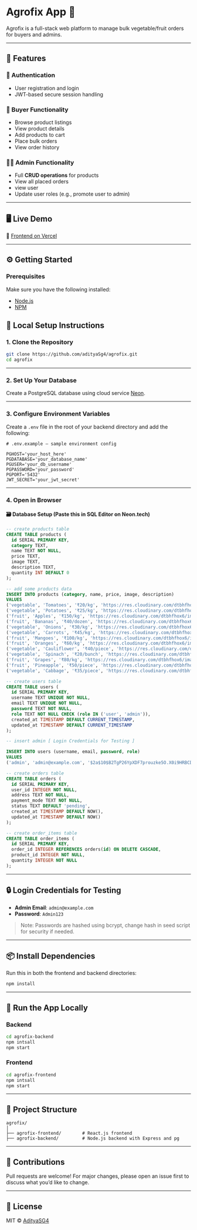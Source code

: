 

# Agrofix App 🌱

Agrofix is a full-stack web platform to manage bulk vegetable/fruit orders for buyers and admins.

---

## 🔧 Features

### 👥 Authentication
- User registration and login
- JWT-based secure session handling

### 🛒 Buyer Functionality
- Browse product listings
- View product details
- Add products to cart
- Place bulk orders
- View order history

### 🧑‍💼 Admin Functionality
- Full **CRUD operations** for products
- View all placed orders
- view user
- Update user roles (e.g., promote user to admin)

---

## 🖥️ Live Demo

🔗 [Frontend on Vercel](https://agrofix-main.vercel.app/)

---

## ⚙️ Getting Started

### Prerequisites

Make sure you have the following installed:

- [Node.js](https://nodejs.org/)
- [NPM](https://www.npmjs.com/) 

## 🚀 Local Setup Instructions

### 1. Clone the Repository

```bash
git clone https://github.com/adityaSg4/agrofix.git
cd agrofix

```
---
### 2. Set Up Your Database

Create a PostgreSQL database using cloud service [Neon](https://neon.tech).

---

### 3. Configure Environment Variables

Create a `.env` file in the root of your backend directory and add the following:

```env
# .env.example — sample environment config

PGHOST='your_host_here'
PGDATABASE='your_database_name'
PGUSER='your_db_username'
PGPASSWORD='your_password'
PGPORT='5432'
JWT_SECRET='your_jwt_secret'
```

---
### 4. Open in Browser
#### 🗃️ Database Setup (Paste this in SQL Editor on Neon.tech)

```sql
-- create products table
CREATE TABLE products (
  id SERIAL PRIMARY KEY,
  category TEXT,
  name TEXT NOT NULL,
  price TEXT,
  image TEXT,
  description TEXT,
  quantity INT DEFAULT 0
);

-- add some products data
INSERT INTO products (category, name, price, image, description)
VALUES
('vegetable', 'Tomatoes', '₹20/kg', 'https://res.cloudinary.com/dtbhfhox6/image/upload/v1745051590/Tomatoes_i8wtwl.jpg', 'Fresh red tomatoes, perfect for salads, cooking, and sauces.'),
('vegetable', 'Potatoes', '₹25/kg', 'https://res.cloudinary.com/dtbhfhox6/image/upload/v1745051587/Potatoes_swyjzm.jpg', 'Versatile starchy potatoes, great for curries, fries, and more.'),
('fruit', 'Apples', '₹150/kg', 'https://res.cloudinary.com/dtbhfhox6/image/upload/v1745051593/Apples_kfq8i8.jpg', 'Juicy red apples full of fiber and antioxidants.'),
('fruit', 'Bananas', '₹40/dozen', 'https://res.cloudinary.com/dtbhfhox6/image/upload/v1745051590/Bananas_mzzmot.jpg', 'Sweet ripe bananas, rich in potassium and energy.'),
('vegetable', 'Onions', '₹30/kg', 'https://res.cloudinary.com/dtbhfhox6/image/upload/v1745051586/Onions_mi2i4p.jpg', 'Essential kitchen staple, adds flavor to all dishes.'),
('vegetable', 'Carrots', '₹45/kg', 'https://res.cloudinary.com/dtbhfhox6/image/upload/v1745051588/Carrots_ey7p7p.jpg', 'Crunchy and sweet, great for snacking or cooking.'),
('fruit', 'Mangoes', '₹100/kg', 'https://res.cloudinary.com/dtbhfhox6/image/upload/v1745051586/Mangoes_twpcr4.jpg', 'King of fruits, juicy and aromatic Alphonso mangoes.'),
('fruit', 'Oranges', '₹60/kg', 'https://res.cloudinary.com/dtbhfhox6/image/upload/v1745051598/Oranges_drzlyv.jpg', 'Citrusy and refreshing, loaded with Vitamin C.'),
('vegetable', 'Cauliflower', '₹40/piece', 'https://res.cloudinary.com/dtbhfhox6/image/upload/v1745051585/Cauliflower_zxgulu.jpg', 'Firm and white, ideal for stir-fries and gravies.'),
('vegetable', 'Spinach', '₹20/bunch', 'https://res.cloudinary.com/dtbhfhox6/image/upload/v1745051587/Spinach_s4oayr.jpg', 'Leafy green superfood, rich in iron and fiber.'),
('fruit', 'Grapes', '₹80/kg', 'https://res.cloudinary.com/dtbhfhox6/image/upload/v1745051586/Grapes_heclhy.jpg', 'Sweet and seedless, great for snacking and desserts.'),
('fruit', 'Pineapple', '₹50/piece', 'https://res.cloudinary.com/dtbhfhox6/image/upload/v1745051587/Pineapple_ycpeef.jpg', 'Tropical delight with a tangy and juicy flavor.'),
('vegetable', 'Cabbage', '₹35/piece', 'https://res.cloudinary.com/dtbhfhox6/image/upload/v1745051585/Cabbage_flgomc.jpg', 'Crisp and healthy, great for salads and sabzis.');

-- create users table
CREATE TABLE users (
  id SERIAL PRIMARY KEY,
  username TEXT UNIQUE NOT NULL,
  email TEXT UNIQUE NOT NULL,
  password TEXT NOT NULL,
  role TEXT NOT NULL CHECK (role IN ('user', 'admin')),
  created_at TIMESTAMP DEFAULT CURRENT_TIMESTAMP,
  updated_at TIMESTAMP DEFAULT CURRENT_TIMESTAMP
);

-- insert admin [ Login Credentials for Testing ]

INSERT INTO users (username, email, password, role)
VALUES 
('admin', 'admin@example.com', '$2a$10$B2TgP26YpXDF7prouzke5O.X0i9HRBCDdr4gJP9C62D.dTP5G5zHG', 'admin');

-- create orders table 
CREATE TABLE orders (
  id SERIAL PRIMARY KEY,
  user_id INTEGER NOT NULL,
  address TEXT NOT NULL,
  payment_mode TEXT NOT NULL,
  status TEXT DEFAULT 'pending',
  created_at TIMESTAMP DEFAULT NOW(),
  updated_at TIMESTAMP DEFAULT NOW()
);

-- create order_items table
CREATE TABLE order_items (
  id SERIAL PRIMARY KEY,
  order_id INTEGER REFERENCES orders(id) ON DELETE CASCADE,
  product_id INTEGER NOT NULL,
  quantity INTEGER NOT NULL
);
```

---

## 🔒 Login Credentials for Testing

- **Admin Email**: `admin@example.com`
- **Password**: `Admin123`

> Note: Passwords are hashed using bcrypt, change hash in seed script for security if needed.

---


## 📦 Install Dependencies

Run this in both the frontend and backend directories:

```bash
npm install
```



---

## 🏁 Run the App Locally

### Backend

```bash
cd agrofix-backend
npm intsall
npm start
```

### Frontend

```bash
cd agrofix-frontend
npm intsall
npm start
```

---

## 📂 Project Structure

```
agrofix/
│
├── agrofix-frontend/        # React.js frontend
├── agrofix-backend/         # Node.js backend with Express and pg
```

---

## 🙌 Contributions

Pull requests are welcome! For major changes, please open an issue first to discuss what you’d like to change.

---

## 📄 License

MIT © [AdityaSG4](https://github.com/AdityaSG4)